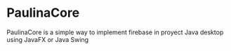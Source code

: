 # PaulinaCore
PaulinaCore is a simple way to implement firebase in proyect Java desktop using JavaFX or Java Swing
